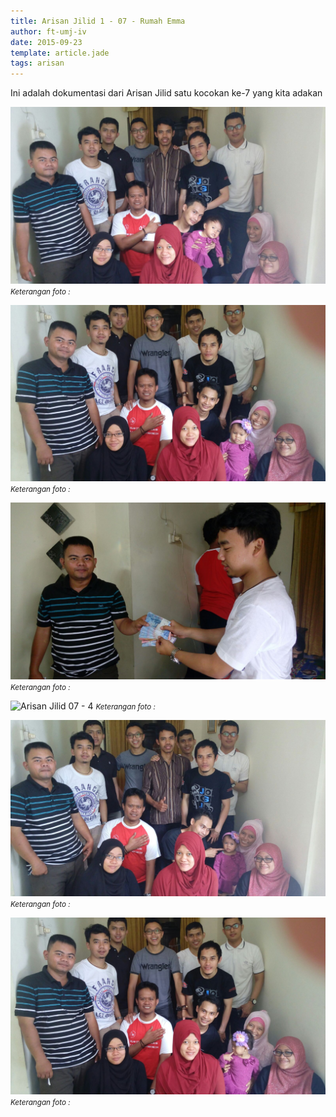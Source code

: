 ```yaml
---
title: Arisan Jilid 1 - 07 - Rumah Emma
author: ft-umj-iv
date: 2015-09-23
template: article.jade
tags: arisan
---
```


Ini adalah dokumentasi dari Arisan Jilid satu kocokan ke-7 yang kita adakan


![Arisan Jilid 07 - 1](Arisan-Jilid-07-1.jpg)
<small>_Keterangan foto :_</small>

<span class="more"></span>

![Arisan Jilid 07 - 2](Arisan-Jilid-07-2.jpg)
<small>_Keterangan foto :_</small>

![Arisan Jilid 07 - 3](Arisan-Jilid-07-3.jpg)
<small>_Keterangan foto :_</small>

![Arisan Jilid 07 - 4](Arisan-Jilid-07-4.jpg)
<small>_Keterangan foto :_</small>

![Arisan Jilid 07 - 5](Arisan-Jilid-07-5.jpg)
<small>_Keterangan foto :_</small>

![Arisan Jilid 07 - 6](Arisan-Jilid-07-6.jpg)
<small>_Keterangan foto :_</small>